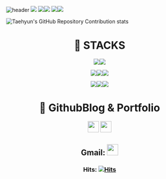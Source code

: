 ![header](https://capsule-render.vercel.app/api?type=waving&color=9370DB&height=234&section=header&text=Skytin1004%20&fontSize=90)
![](http://github-profile-summary-cards.vercel.app/api/cards/profile-details?username=skytin1004&theme=vue)
![](http://github-profile-summary-cards.vercel.app/api/cards/stats?username=skytin1004&theme=vue)![](http://github-profile-summary-cards.vercel.app/api/cards/productive-time?username=skytin1004&theme=vue&utcOffset=8)
![](http://github-profile-summary-cards.vercel.app/api/cards/repos-per-language?username=skytin1004&theme=vue)![](http://github-profile-summary-cards.vercel.app/api/cards/most-commit-language?username=skytin1004&theme=vue)

![Taehyun's GitHub Repository Contribution stats](https://github-contributor-stats.vercel.app/api?username=skytin1004&limit=6)

<div align=center><h1>📜 STACKS</h1></div>
<div align=center> 
  <img src="https://img.shields.io/badge/python-3776AB?style=for-the-badge&logo=python&logoColor=white"><img src="https://img.shields.io/badge/java-007396?style=for-the-badge&logo=java&logoColor=white">
  <br>
  
  <img src="https://img.shields.io/badge/oracle-F80000?style=for-the-badge&logo=oracle&logoColor=white"><img src="https://img.shields.io/badge/mysql-4479A1?style=for-the-badge&logo=mysql&logoColor=white"><img src="https://img.shields.io/badge/mariaDB-003545?style=for-the-badge&logo=mariaDB&logoColor=white">
  <br>
  
  <img src="https://img.shields.io/badge/spring-6DB33F?style=for-the-badge&logo=spring&logoColor=white"><img src="https://img.shields.io/badge/springboot-6DB33F?style=for-the-badge&logo=springboot&logoColor=white"><img src="https://img.shields.io/badge/django-092E20?style=for-the-badge&logo=django&logoColor=white">
  <br>
</div>

<div align=center><h1>🛫 GithubBlog & Portfolio</h1></div>
<div align=center> 
<a href="https://skytin1004.github.io/" target="_blank"><img height="30em" src="https://img.shields.io/badge/Skytin1004 Engineering Blog-D0A9F5?style=flat-square&logo=GitHub&logoColor=white&link=https://skyytin1004.github.io/"/></a> <a href="https://skytin1004.github.io/about.html" target="_blank"><img height="30em" src="https://img.shields.io/badge/Skytin1004.Portfolio-D0A9F5?style=flat-square&logo=GitHub&logoColor=white&link=https://skyytin1004.github.io/"/></a>
<div>
 
## Gmail: <a href="mailto:skytin1004@gmail.com"><img height="30em" src="https://img.shields.io/badge/Gmail-F08080?style=flat-square&logo=Gmail&logoColor=white&link=mailto:skytin1004@gmail.com"/></a></p>

### Hits: [![Hits](https://hits.seeyoufarm.com/api/count/incr/badge.svg?url=https%3A%2F%2Fgithub.com%2Fskytin1004&count_bg=%239370DB&title_bg=%239370DB&icon=soundcloud.svg&icon_color=%23FFFFFF&title=Visitors&edge_flat=true)](https://hits.seeyoufarm.com)
